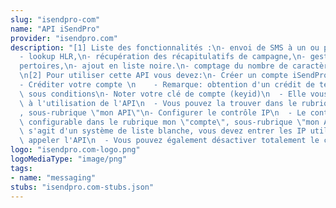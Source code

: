 ```yaml
---
slug: "isendpro-com"
name: "API iSendPro"
provider: "isendpro.com"
description: "[1] Liste des fonctionnalités :\n- envoi de SMS à un ou plusieurs destinataires,\n\
  - lookup HLR,\n- récupération des récapitulatifs de campagne,\n- gestion des ré\
  pertoires,\n- ajout en liste noire.\n- comptage du nombre de caractères des SMS\n\
  \n[2] Pour utiliser cette API vous devez:\n- Créer un compte iSendPro sur https://isendpro.com/\n\
  - Créditer votre compte \n    - Remarque: obtention d'un crédit de test possible\
  \ sous conditions\n- Noter votre clé de compte (keyid)\n  - Elle vous sera indispensable\
  \ à l'utilisation de l'API\n  - Vous pouvez la trouver dans le rubrique mon \"compte\"\
  , sous-rubrique \"mon API\"\n- Configurer le contrôle IP\n  - Le contrôle IP est\
  \ configurable dans le rubrique mon \"compte\", sous-rubrique \"mon API\"\n  - Il\
  \ s'agit d'un système de liste blanche, vous devez entrer les IP utilisées pour\
  \ appeler l'API\n  - Vous pouvez également désactiver totalement le contrôle IP\n"
logo: "isendpro.com-logo.png"
logoMediaType: "image/png"
tags:
- name: "messaging"
stubs: "isendpro.com-stubs.json"
---
```

